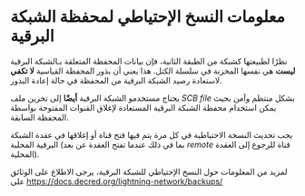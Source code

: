 # معلومات النسخ الإحتياطي لمحفظة الشبكة البرقية

نظرًا لطبيعتها كشبكة من الطبقة الثانية، فإن بيانات المحفظة المتعلقة بـالشبكة البرقية **ليست**
هي نفسها المخزنة في سلسلة الكتل. هذا يعني أن بذور المحفظة القياسية
**لا تكفي** لاستعادة رصيد الشبكة البرقية من المحفظة في حالة إعادة البذور.

يحتاج مستخدمو الشبكة البرقية **أيضًا** إلى تخزين ملف _SCB file_ بشكل منتظم وآمن بحيث
يمكن استخدام محفظة الشبكة البرقية المستعادة لإغلاق القنوات المفتوحة بواسطة
المحفظة السابقة. 

يجب تحديث النسخة الاحتياطية في كل مرة يتم فيها فتح قناة أو إغلاقها في
عقدة الشبكة البرقية المحلية (بما في ذلك عندما تفتح العقدة عن بعد _remote_ قناة للرجوع إلى
العقدة المحلية).

لمزيد من المعلومات حول النسخ الإحتياطي للشبكة البرقية، يرجى الاطلاع على الوثائق على
https://docs.decred.org/lightning-network/backups/
